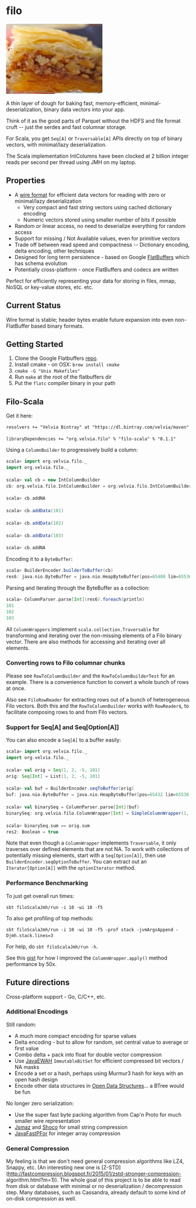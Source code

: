 # filo
![filo](Filo.jpg)

A thin layer of dough for baking fast, memory-efficient, minimal-deserialization, binary data vectors into your app.

Think of it as the good parts of Parquet without the HDFS and file format cruft -- just the serdes and fast columnar storage.

For Scala, you get `Seq[A]` or `Traversable[A]` APIs directly on top of binary vectors, with minimal/lazy deserialization.

The Scala implementation IntColumns have been clocked at 2 billion integer reads per second per thread using JMH on my laptop.

## Properties

* A [wire format](wire_format.md) for efficient data vectors for reading with zero or minimal/lazy deserialization
    - Very compact and fast string vectors using cached dictionary encoding
    - Numeric vectors stored using smaller number of bits if possible
* Random or linear access, no need to deserialize everything for random access
* Support for missing / Not Available values, even for primitive vectors
* Trade off between read speed and compactness -- Dictionary encoding, delta encoding, other techniques
* Designed for long term persistence - based on Google [FlatBuffers](https://github.com/google/flatbuffers) which has schema evolution
* Potentially cross-platform - once FlatBuffers and codecs are written

Perfect for efficiently representing your data for storing in files, mmap, NoSQL or key-value stores, etc. etc.

## Current Status

Wire format is stable; header bytes enable future expansion into even non-FlatBuffer based binary formats.

## Getting Started

1. Clone the Google Flatbuffers [repo](https://github.com/google/flatbuffers).
1. Install cmake - on OSX: `brew install cmake`
1. `cmake -G "Unix Makefiles"`
2. Run `make` at the root of the flatbuffers dir
3. Put the `flatc` compiler binary in your path

## Filo-Scala

Get it here:

    resolvers += "Velvia Bintray" at "https://dl.bintray.com/velvia/maven"

    libraryDependencies += "org.velvia.filo" % "filo-scala" % "0.1.1"

Using a `ColumnBuilder` to progressively build a column:

```scala
scala> import org.velvia.filo._
import org.velvia.filo._

scala> val cb = new IntColumnBuilder
cb: org.velvia.filo.IntColumnBuilder = org.velvia.filo.IntColumnBuilder@48cbb760

scala> cb.addNA

scala> cb.addData(101)

scala> cb.addData(102)

scala> cb.addData(103)

scala> cb.addNA
```

Encoding it to a `ByteBuffer`:

```scala
scala> BuilderEncoder.builderToBuffer(cb)
res6: java.nio.ByteBuffer = java.nio.HeapByteBuffer[pos=65408 lim=65536 cap=65536]
```

Parsing and iterating through the ByteBuffer as a collection:

```scala
scala> ColumnParser.parse[Int](res6).foreach(println)
101
102
103
```

All `ColumnWrappers` implement `scala.collection.Traversable` for transforming
and iterating over the non-missing elements of a Filo binary vector.  There are
also methods for accessing and iterating over all elements.

### Converting rows to Filo columnar chunks

Please see `RowToColumnBuilder` and the `RowToColumnBuilderTest` for an example.
There is a convenience function to convert a whole bunch of rows at once.

Also see `FiloRowReader` for extracting rows out of a bunch of heterogeneous Filo vectors.  Both this and the `RowToColumnBuilder` works with `RowReader`s, to facilitate composing rows to and from Filo vectors.

### Support for Seq[A] and Seq[Option[A]]

You can also encode a `Seq[A]` to a buffer easily:

```scala
scala> import org.velvia.filo._
import org.velvia.filo._

scala> val orig = Seq(1, 2, -5, 101)
orig: Seq[Int] = List(1, 2, -5, 101)

scala> val buf = BuilderEncoder.seqToBuffer(orig)
buf: java.nio.ByteBuffer = java.nio.HeapByteBuffer[pos=65432 lim=65536 cap=65536]

scala> val binarySeq = ColumnParser.parse[Int](buf)
binarySeq: org.velvia.filo.ColumnWrapper[Int] = SimpleColumnWrapper(1, 2, -5, 101)

scala> binarySeq.sum == orig.sum
res2: Boolean = true
```

Note that even though a `ColumnWrapper` implements `Traversable`, it only
traverses over defined elements that are not NA.  To work with collections of
potentially missing elements, start with a `Seq[Option[A]]`, then use
`BuilderEncoder.seqOptionToBuffer`.  You can extract out an
`Iterator[Option[A]]` with the `optionIterator` method.

### Performance Benchmarking

To just get overall run times:

    sbt filoScalaJmh/run -i 10 -wi 10 -f5

To also get profiling of top methods:

    sbt filoScalaJmh/run -i 10 -wi 10 -f5 -prof stack -jvmArgsAppend -Djmh.stack.lines=3

For help, do `sbt filoScalaJmh/run -h`.

See this [gist](https://gist.github.com/velvia/213b837c6e02c4982a9a) for how I improved the `ColumnWrapper.apply()` method performance by 50x.
 
## Future directions

Cross-platform support - Go, C/C++, etc.

### Additional Encodings

Still random:
* A much more compact encoding for sparse values
* Delta encoding - but to allow for random, set central value to average or first value
* Combo delta + pack into float for double vector compression
* Use [JavaEWAH](https://github.com/lemire/javaewah) `ImmutableBitSet` for efficient compressed bit vectors / NA masks
* Encode a set or a hash, perhaps using Murmur3 hash for keys with an open hash design
* Encode other data structures in [Open Data Structures](http://opendatastructures.org/)... a BTree would be fun

No longer zero serialization:
* Use the super fast byte packing algorithm from Cap'n Proto for much smaller wire representation
* [Jsmaz](https://github.com/RyanAD/jsmaz) and [Shoco](http://ed-von-schleck.github.io/shoco/) for small string compression
* [JavaFastPFor](https://github.com/lemire/JavaFastPFOR) for integer array compression

### General Compression

My feeling is that we don't need general compression algorithms like LZ4,
Snappy, etc.  (An interesting new one is
[Z-STD](http://fastcompression.blogspot.fr/2015/01/zstd-stronger-compression-
algorithm.html?m=1)).  The whole goal of this project is to be able to read from
disk or database with minimal or no deserialization / decompression step.  Many
databases, such as Cassandra, already default to some kind of on-disk
compression as well.
